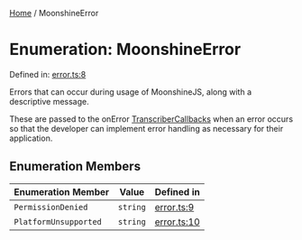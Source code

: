 [Home](/docs/globals.md) / MoonshineError

# Enumeration: MoonshineError

Defined in: [error.ts:8](https://github.com/usefulsensors/moonshine-js/blob/main/src/error.ts#L8)

Errors that can occur during usage of MoonshineJS, along with a descriptive message.

These are passed to the onError [TranscriberCallbacks](/docs/interfaces/TranscriberCallbacks.md) when an error occurs so that the developer
can implement error handling as necessary for their application.

## Enumeration Members

| Enumeration Member | Value | Defined in |
| ------ | ------ | ------ |
| <a id="permissiondenied"></a> `PermissionDenied` | `string` | [error.ts:9](https://github.com/usefulsensors/moonshine-js/blob/main/src/error.ts#L9) |
| <a id="platformunsupported"></a> `PlatformUnsupported` | `string` | [error.ts:10](https://github.com/usefulsensors/moonshine-js/blob/main/src/error.ts#L10) |
